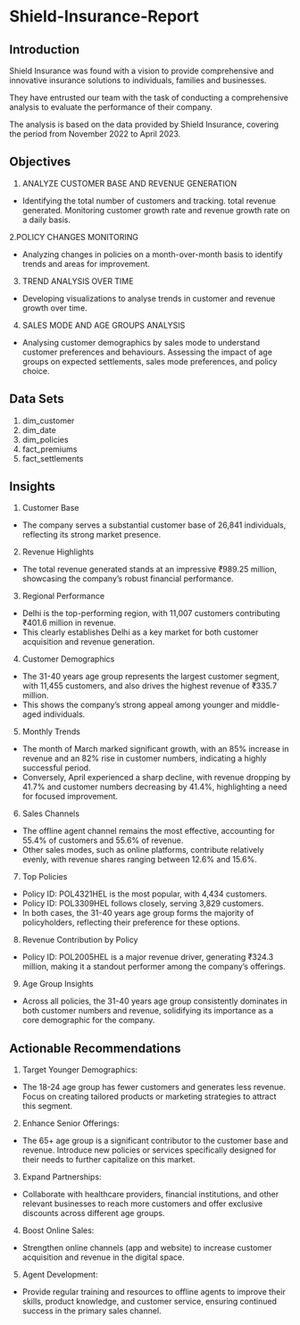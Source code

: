 # Shield-Insurance-Report

## Introduction
Shield Insurance was found with a vision to provide comprehensive and innovative insurance solutions to individuals, families and businesses.

They have entrusted our team with the task of conducting a comprehensive analysis to evaluate the performance of their company.

The analysis is based on the data provided by Shield Insurance, covering the period from November 2022 to April 2023.

## Objectives

1. ANALYZE CUSTOMER BASE AND REVENUE GENERATION
- Identifying the total number of customers and tracking.
total revenue generated. Monitoring customer growth rate and revenue growth rate on a daily basis.

2.POLICY CHANGES MONITORING
- Analyzing changes in policies on a month-over-month basis to identify trends and areas for improvement.

3. TREND ANALYSIS OVER TIME
- Developing visualizations to analyse trends in customer and revenue growth over time.

4. SALES MODE AND AGE GROUPS ANALYSIS
- Analysing customer demographics by sales mode to understand customer preferences and behaviours. Assessing the impact of age groups on expected settlements, sales mode preferences, and policy choice.

## Data Sets
1. dim_customer
2. dim_date 
3. dim_policies 
4. fact_premiums 
5. fact_settlements

## Insights

1.	Customer Base
- The company serves a substantial customer base of 26,841 individuals, reflecting its strong market presence.

2.	Revenue Highlights
- The total revenue generated stands at an impressive ₹989.25 million, showcasing the company’s robust financial performance.

3.	Regional Performance
- Delhi is the top-performing region, with 11,007 customers contributing ₹401.6 million in revenue.
- This clearly establishes Delhi as a key market for both customer acquisition and revenue generation.

4.	Customer Demographics
- The 31-40 years age group represents the largest customer segment, with 11,455 customers, and also drives the highest revenue of ₹335.7 million.
- This shows the company’s strong appeal among younger and middle-aged individuals.

5.	Monthly Trends
- The month of March marked significant growth, with an 85% increase in revenue and an 82% rise in customer numbers, indicating a highly successful period.
- Conversely, April experienced a sharp decline, with revenue dropping by 41.7% and customer numbers decreasing by 41.4%, highlighting a need for focused improvement.

6.	Sales Channels
- The offline agent channel remains the most effective, accounting for 55.4% of customers and 55.6% of revenue.
- Other sales modes, such as online platforms, contribute relatively evenly, with revenue shares ranging between 12.6% and 15.6%.

7.	Top Policies
-	Policy ID: POL4321HEL is the most popular, with 4,434 customers.
-	Policy ID: POL3309HEL follows closely, serving 3,829 customers.
-	In both cases, the 31-40 years age group forms the majority of policyholders, reflecting their preference for these options.

8.	Revenue Contribution by Policy
-	Policy ID: POL2005HEL is a major revenue driver, generating ₹324.3 million, making it a standout performer among the company’s offerings.

9.	Age Group Insights
-	Across all policies, the 31-40 years age group consistently dominates in both customer numbers and revenue, solidifying its importance as a core demographic for the company.

## Actionable Recommendations
1.	Target Younger Demographics:
- The 18-24 age group has fewer customers and generates less revenue. Focus on creating tailored products or marketing strategies to attract this segment.
2.	Enhance Senior Offerings:
- The 65+ age group is a significant contributor to the customer base and revenue. Introduce new policies or services specifically designed for their needs to further capitalize on this market.
3.	Expand Partnerships:
- Collaborate with healthcare providers, financial institutions, and other relevant businesses to reach more customers and offer exclusive discounts across different age groups.
4.	Boost Online Sales:
- Strengthen online channels (app and website) to increase customer acquisition and revenue in the digital space.
5.	Agent Development:
- Provide regular training and resources to offline agents to improve their skills, product knowledge, and customer service, ensuring continued success in the primary sales channel.









